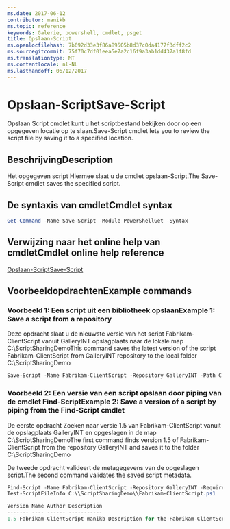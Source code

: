 ```yaml
---
ms.date: 2017-06-12
contributor: manikb
ms.topic: reference
keywords: Galerie, powershell, cmdlet, psget
title: Opslaan-Script
ms.openlocfilehash: 7b692d33e3f86a89505b8d37c0da4177f3dff2c2
ms.sourcegitcommit: 75f70c7df01eea5e7a2c16f9a3ab1dd437a1f8fd
ms.translationtype: MT
ms.contentlocale: nl-NL
ms.lasthandoff: 06/12/2017
---
```

# <a name="save-script"></a><span data-ttu-id="655b5-103">Opslaan-Script</span><span class="sxs-lookup"><span data-stu-id="655b5-103">Save-Script</span></span>

<span data-ttu-id="655b5-104">Opslaan Script cmdlet kunt u het scriptbestand bekijken door op een opgegeven locatie op te slaan.</span><span class="sxs-lookup"><span data-stu-id="655b5-104">Save-Script cmdlet lets you to review the script file by saving it to a specified location.</span></span>

## <a name="description"></a><span data-ttu-id="655b5-105">Beschrijving</span><span class="sxs-lookup"><span data-stu-id="655b5-105">Description</span></span>

<span data-ttu-id="655b5-106">Het opgegeven script Hiermee slaat u de cmdlet opslaan-Script.</span><span class="sxs-lookup"><span data-stu-id="655b5-106">The Save-Script cmdlet saves the specified script.</span></span>

## <a name="cmdlet-syntax"></a><span data-ttu-id="655b5-107">De syntaxis van cmdlet</span><span class="sxs-lookup"><span data-stu-id="655b5-107">Cmdlet syntax</span></span>

```powershell
Get-Command -Name Save-Script -Module PowerShellGet -Syntax
```
## <a name="cmdlet-online-help-reference"></a><span data-ttu-id="655b5-108">Verwijzing naar het online help van cmdlet</span><span class="sxs-lookup"><span data-stu-id="655b5-108">Cmdlet online help reference</span></span>

[<span data-ttu-id="655b5-109">Opslaan-Script</span><span class="sxs-lookup"><span data-stu-id="655b5-109">Save-Script</span></span>](http://go.microsoft.com/fwlink/?LinkId=619786)

## <a name="example-commands"></a><span data-ttu-id="655b5-110">Voorbeeldopdrachten</span><span class="sxs-lookup"><span data-stu-id="655b5-110">Example commands</span></span>

### <a name="example-1-save-a-script-from-a-repository"></a><span data-ttu-id="655b5-111">Voorbeeld 1: Een script uit een bibliotheek opslaan</span><span class="sxs-lookup"><span data-stu-id="655b5-111">Example 1: Save a script from a repository</span></span>
<span data-ttu-id="655b5-112">Deze opdracht slaat u de nieuwste versie van het script Fabrikam-ClientScript vanuit GalleryINT opslagplaats naar de lokale map C:\ScriptSharingDemo</span><span class="sxs-lookup"><span data-stu-id="655b5-112">This command saves the latest version of the script Fabrikam-ClientScript from GalleryINT repository to the local folder C:\ScriptSharingDemo</span></span>

```powershell
Save-Script -Name Fabrikam-ClientScript -Repository GalleryINT -Path C:\ScriptSharingDemo
```

### <a name="example-2-save-a-version-of-a-script-by-piping-from-the-find-script-cmdlet"></a><span data-ttu-id="655b5-113">Voorbeeld 2: Een versie van een script opslaan door piping van de cmdlet Find-Script</span><span class="sxs-lookup"><span data-stu-id="655b5-113">Example 2: Save a version of a script by piping from the Find-Script cmdlet</span></span>

<span data-ttu-id="655b5-114">De eerste opdracht Zoeken naar versie 1.5 van Fabrikam-ClientScript vanuit de opslagplaats GalleryINT en opgeslagen in de map C:\ScriptSharingDemo</span><span class="sxs-lookup"><span data-stu-id="655b5-114">The first command finds version 1.5 of Fabrikam-ClientScript from the repository GalleryINT and saves it to the folder C:\ScriptSharingDemo</span></span>

<span data-ttu-id="655b5-115">De tweede opdracht valideert de metagegevens van de opgeslagen script.</span><span class="sxs-lookup"><span data-stu-id="655b5-115">The second command validates the saved script metadata.</span></span>

```powershell
Find-Script -Name Fabrikam-ClientScript -Repository GalleryINT -RequiredVersion 1.5 | Save-Script -Path C:\\ScriptSharingDemo
Test-ScriptFileInfo C:\\ScriptSharingDemo\\Fabrikam-ClientScript.ps1

Version Name Author Description
------- ---- ------ -----------
1.5 Fabrikam-ClientScript manikb Description for the Fabrikam-ClientScript script
```

